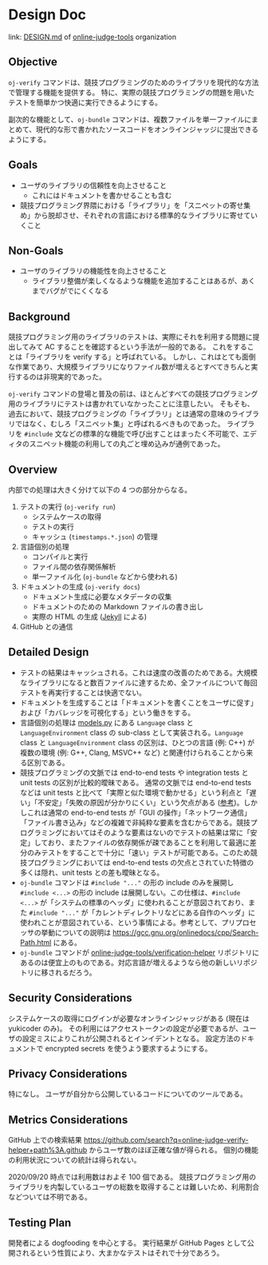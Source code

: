 # Design Doc

link: [DESIGN.md](https://github.com/online-judge-tools/.github/blob/master/DESIGN.md) of [online-judge-tools](https://github.com/online-judge-tools) organization


## Objective

`oj-verify` コマンドは、競技プログラミングのためのライブラリを現代的な方法で管理する機能を提供する。
特に、実際の競技プログラミングの問題を用いたテストを簡単かつ快適に実行できるようにする。

副次的な機能として、`oj-bundle` コマンドは、複数ファイルを単一ファイルにまとめて、現代的な形で書かれたソースコードをオンラインジャッジに提出できるようにする。


## Goals

-   ユーザのライブラリの信頼性を向上させること
    -   これにはドキュメントを書かせることも含む
-   競技プログラミング界隈における「ライブラリ」を「スニペットの寄せ集め」から脱却させ、それぞれの言語における標準的なライブラリに寄せていくこと


## Non-Goals

-   ユーザのライブラリの機能性を向上させること
    -   ライブラリ整備が楽しくなるような機能を追加することはあるが、あくまでバグがでにくくなる


## Background

競技プログラミング用のライブラリのテストは、実際にそれを利用する問題に提出してみて AC することを確認するという手法が一般的である。
これをすることは「ライブラリを verify する」と呼ばれている。
しかし、これはとても面倒な作業であり、大規模ライブラリになりファイル数が増えるとすべてきちんと実行するのは非現実的であった。

`oj-verify` コマンドの登場と普及の前は、ほとんどすべての競技プログラミング用のライブラリにテストは書かれていなかったことに注意したい。
そもそも、過去において、競技プログラミングの「ライブラリ」とは通常の意味のライブラリではなく、むしろ「スニペット集」と呼ばれるべきものであった。
ライブラリを `#include` 文などの標準的な機能で呼び出すことはまったく不可能で、エディタのスニペット機能の利用しての丸ごと埋め込みが通例であった。


## Overview

内部での処理は大きく分けて以下の 4 つの部分からなる。

1.  テストの実行 (`oj-verify run`)
    -   システムケースの取得
    -   テストの実行
    -   キャッシュ (`timestamps.*.json`) の管理
1.  言語個別の処理
    -   コンパイルと実行
    -   ファイル間の依存関係解析
    -   単一ファイル化 (`oj-bundle` などから使われる)
1.  ドキュメントの生成 (`oj-verify docs`)
    -   ドキュメント生成に必要なメタデータの収集
    -   ドキュメントのための Markdown ファイルの書き出し
    -   実際の HTML の生成 ([Jekyll](http://jekyllrb-ja.github.io/) による)
1.  GitHub との通信


## Detailed Design

-   テストの結果はキャッシュされる。これは速度の改善のためである。大規模なライブラリになると数百ファイルに達するため、全ファイルについて毎回テストを再実行することは快適でない。
-   ドキュメントを生成することは「ドキュメントを書くことをユーザに促す」および「カバレッジを可視化する」という働きをする。
-   言語個別の処理は [models.py](https://github.com/online-judge-tools/verification-helper/blob/master/onlinejudge_verify/languages/models.py) にある `Language` class と `LanguageEnvironment` class の sub-class として実装される。`Language` class と `LanguageEnvironment` class の区別は、ひとつの言語 (例: C++) が複数の環境 (例: G++, Clang, MSVC++ など) と関連付けられることから来る区別である。
-   競技プログラミングの文脈では end-to-end tests や integration tests と unit tests の区別が比較的曖昧である。
    通常の文脈では end-to-end tests などは unit tests と比べて「実際と似た環境で動かせる」という利点と「遅い」「不安定」「失敗の原因が分かりにくい」という欠点がある ([参考](https://testing.googleblog.com/2015/04/just-say-no-to-more-end-to-end-tests.html))。しかしこれは通常の end-to-end tests が「GUI の操作」「ネットワーク通信」「ファイル書き込み」などの複雑で非純粋な要素を含むからである。競技プログラミングにおいてはそのような要素はないのでテストの結果は常に「安定」しており、またファイルの依存関係が疎であることを利用して最適に差分のみテストをすることで十分に「速い」テストが可能である。このため競技プログラミングにおいては end-to-end tests の欠点とされていた特徴の多くは隠れ、unit tests との差も曖昧となる。
-   `oj-bundle` コマンドは `#include "..."` の形の include のみを展開し `#include <...>` の形の include は展開しない。この仕様は、`#include <...>` が「システムの標準のヘッダ」に使われることが意図されており、また `#include "..."` が「カレントディレクトリなどにある自作のヘッダ」に使われことが意図されている、という事情による。参考として、プリプロセッサの挙動についての説明は <https://gcc.gnu.org/onlinedocs/cpp/Search-Path.html> にある。
-   `oj-bundle` コマンドが [online-judge-tools/verification-helper](https://github.com/online-judge-tools/verification-helper) リポジトリにあるのは便宜上のものである。対応言語が増えるようなら他の新しいリポジトリに移されるだろう。


## Security Considerations

システムケースの取得にログインが必要なオンラインジャッジがある (現在は yukicoder のみ)。
その利用にはアクセストークンの設定が必要であるが、ユーザの設定ミスによりこれが公開されるとインイデントとなる。
設定方法のドキュメントで encrypted secrets を使うよう要求するようにする。


## Privacy Considerations

特になし。
ユーザが自分から公開しているコードについてのツールである。


## Metrics Considerations

GitHub 上での検索結果 <https://github.com/search?q=online-judge-verify-helper+path%3A.github> からユーザ数のほぼ正確な値が得られる。
個別の機能の利用状況についての統計は得られない。

2020/09/20 時点では利用数はおよそ 100 個である。
競技プログラミング用のライブラリを内製しているユーザの総数を取得することは難しいため、利用割合などついては不明である。


## Testing Plan

開発者による dogfooding を中心とする。
実行結果が GitHub Pages として公開されるという性質により、大まかなテストはそれで十分であろう。
